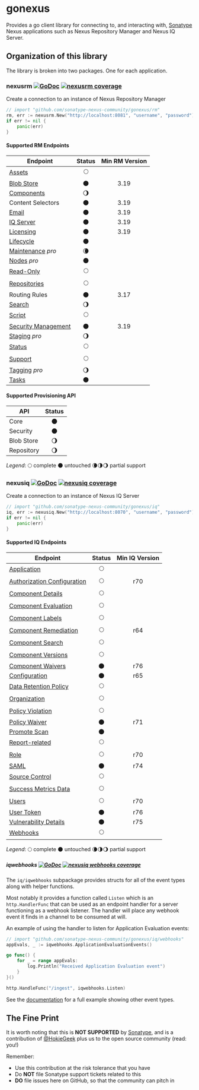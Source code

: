 # gonexus

Provides a go client library for connecting to, and interacting with, [Sonatype](//www.sonatype.com) Nexus applications such as Nexus Repository Manager and Nexus IQ Server.

## Organization of this library

The library is broken into two packages. One for each application.

### nexusrm [![GoDoc](http://godoc.org/github.com/sonatype-nexus-community/gonexus/rm?status.png)](http://godoc.org/github.com/sonatype-nexus-community/gonexus/rm) [![nexusrm coverage](https://gocover.io/_badge/github.com/sonatype-nexus-community/gonexus/rm?0 "nexusrm coverage")](http://gocover.io/github.com/sonatype-nexus-community/gonexus/rm)

Create a connection to an instance of Nexus Repository Manager

```go
// import "github.com/sonatype-nexus-community/gonexus/rm"
rm, err := nexusrm.New("http://localhost:8081", "username", "password")
if err != nil {
    panic(err)
}
```

#### Supported RM Endpoints

| Endpoint                                                                                                       |         Status         | Min RM Version |
| -------------------------------------------------------------------------------------------------------------- | :--------------------: | :------------: |
| [Assets](https://help.sonatype.com/repomanager3/rest-and-integration-api/assets-api)                           |      :full_moon:       |                |
| [Blob Store](https://help.sonatype.com/repomanager3/rest-and-integration-api/blob-store-api)                   |       :new_moon:       |      3.19      |
| [Components](https://help.sonatype.com/repomanager3/rest-and-integration-api/components-api)                   | :waning_gibbous_moon:  |                |
| Content Selectors                                                                                              |       :new_moon:       |      3.19      |
| [Email](https://help.sonatype.com/repomanager3/rest-and-integration-api/email-api)                             |       :new_moon:       |      3.19      |
| [IQ Server](https://help.sonatype.com/repomanager3/rest-and-integration-api/iq-server-api)                     |       :new_moon:       |      3.19      |
| [Licensing](https://help.sonatype.com/repomanager3/rest-and-integration-api/licensing-api)                     |       :new_moon:       |      3.19      |
| [Lifecycle](https://help.sonatype.com/repomanager3/rest-and-integration-api/lifecycle-api)                     |       :new_moon:       |                |
| [Maintenance](https://help.sonatype.com/repomanager3/rest-and-integration-api/maintenance-api) _pro_           | :waning_crescent_moon: |                |
| [Nodes](https://help.sonatype.com/repomanager3/rest-and-integration-api/nodes-api) _pro_                       |       :new_moon:       |                |
| [Read-Only](https://help.sonatype.com/repomanager3/rest-and-integration-api/read-only-api)                     |      :full_moon:       |                |
| [Repositories](https://help.sonatype.com/repomanager3/rest-and-integration-api/repositories-api)               |      :full_moon:       |                |
| Routing Rules                                                                                                  |       :new_moon:       |      3.17      |
| [Search](https://help.sonatype.com/repomanager3/rest-and-integration-api/search-api)                           | :waning_gibbous_moon:  |                |
| [Script](https://help.sonatype.com/repomanager3/rest-and-integration-api/script-api)                           |      :full_moon:       |                |
| [Security Management](https://help.sonatype.com/repomanager3/rest-and-integration-api/security-management-api) |       :new_moon:       |      3.19      |
| [Staging](https://help.sonatype.com/repomanager3/staging) _pro_                                                | :waning_gibbous_moon:  |                |
| [Status](https://help.sonatype.com/repomanager3/rest-and-integration-api/status-api)                           |      :full_moon:       |                |
| [Support](https://help.sonatype.com/repomanager3/rest-and-integration-api/support-api)                         |      :full_moon:       |                |
| [Tagging](https://help.sonatype.com/repomanager3/tagging) _pro_                                                | :waning_gibbous_moon:  |                |
| [Tasks](https://help.sonatype.com/repomanager3/rest-and-integration-api/tasks-api)                             |       :new_moon:       |                |

#### Supported Provisioning API

| API        |        Status         |
| ---------- | :-------------------: |
| Core       |      :new_moon:       |
| Security   |      :new_moon:       |
| Blob Store | :waning_gibbous_moon: |
| Repository | :waning_gibbous_moon: |

_Legend_: :full_moon: complete :new_moon: untouched :waning_crescent_moon::last_quarter_moon::waning_gibbous_moon: partial support

### nexusiq [![GoDoc](http://godoc.org/github.com/sonatype-nexus-community/gonexus/iq?status.png)](http://godoc.org/github.com/sonatype-nexus-community/gonexus/iq) [![nexusiq coverage](https://gocover.io/_badge/github.com/sonatype-nexus-community/gonexus/iq?0 "nexusiq coverage")](http://gocover.io/github.com/sonatype-nexus-community/gonexus/iq)

Create a connection to an instance of Nexus IQ Server

```go
// import "github.com/sonatype-nexus-community/gonexus/iq"
iq, err := nexusiq.New("http://localhost:8070", "username", "password")
if err != nil {
    panic(err)
}

```

#### Supported IQ Endpoints

| Endpoint                                                                                                             |   Status    | Min IQ Version |
| -------------------------------------------------------------------------------------------------------------------- | :---------: | :------------: |
| [Application](https://help.sonatype.com/iqserver/automating/rest-apis/application-rest-apis---v2)                    | :full_moon: |                |
| [Authorization Configuration](https://help.sonatype.com/iqserver/automating/rest-apis)                               | :full_moon: |      r70       |
| [Component Details](https://help.sonatype.com/iqserver/automating/rest-apis/component-details-rest-api---v2)         | :full_moon: |                |
| [Component Evaluation](https://help.sonatype.com/iqserver/automating/rest-apis/component-evaluation-rest-apis---v2)  | :full_moon: |                |
| [Component Labels](https://help.sonatype.com/iqserver/automating/rest-apis/component-labels-rest-api---v2)           | :full_moon: |                |
| [Component Remediation](https://help.sonatype.com/iqserver/automating/rest-apis/component-remediation-rest-api---v2) | :full_moon: |      r64       |
| [Component Search](https://help.sonatype.com/iqserver/automating/rest-apis/component-search-rest-apis---v2)          | :full_moon: |                |
| [Component Versions](https://help.sonatype.com/iqserver/automating/rest-apis/component-versions-rest-api---v2)       | :full_moon: |                |
| [Component Waivers](https://help.sonatype.com/iqserver/automating/rest-apis/component-waivers-rest-api---v2)         | :new_moon:  |      r76       |
| [Configuration](https://help.sonatype.com/iqserver/automating/rest-apis/configuration-rest-api---v2)                 | :new_moon:  |      r65       |
| [Data Retention Policy](https://help.sonatype.com/iqserver/automating/rest-apis/data-retention-policy-rest-api---v2) | :full_moon: |                |
| [Organization](https://help.sonatype.com/iqserver/automating/rest-apis/organization-rest-apis---v2)                  | :full_moon: |                |
| [Policy Violation](https://help.sonatype.com/iqserver/automating/rest-apis/policy-violation-rest-api---v2)           | :full_moon: |                |
| [Policy Waiver](https://help.sonatype.com/iqserver/automating/rest-apis/policy-waiver-rest-api---v2)                 | :new_moon:  |      r71       |
| [Promote Scan](https://help.sonatype.com/iqserver/automating/rest-apis/promote-scan-rest-api---v2)                   | :new_moon:  |                |
| [Report-related](https://help.sonatype.com/iqserver/automating/rest-apis/report-related-rest-apis---v2)              | :full_moon: |                |
| [Role](https://help.sonatype.com/iqserver/automating/rest-apis/role-rest-api---v2)                                   | :full_moon: |      r70       |
| [SAML](https://help.sonatype.com/iqserver/automating/rest-apis/saml-rest-api---v2)                                   | :new_moon:  |      r74       |
| [Source Control](https://help.sonatype.com/integrations/nexus-iq-for-github)                                         | :full_moon: |                |
| [Success Metrics Data](https://help.sonatype.com/iqserver/automating/rest-apis/success-metrics-data-rest-api---v2)   | :full_moon: |                |
| [Users](https://help.sonatype.com/iqserver/automating/rest-apis/user-rest-api---v2)                                  | :full_moon: |      r70       |
| [User Token](https://help.sonatype.com/iqserver/automating/rest-apis/user-token-rest-api---v2)                       | :new_moon:  |      r76       |
| [Vulnerability Details](https://help.sonatype.com/iqserver/automating/rest-apis/vulnerability-details-rest-api---v2) | :new_moon:  |      r75       |
| [Webhooks](https://help.sonatype.com/iqserver/automating/iq-server-webhooks)                                         | :full_moon: |                |

_Legend_: :full_moon: complete :new_moon: untouched :waning_crescent_moon::last_quarter_moon::waning_gibbous_moon: partial support

##### iqwebhooks [![GoDoc](http://godoc.org/github.com/sonatype-nexus-community/gonexus/iq/iqwebhooks?status.png)](http://godoc.org/github.com/sonatype-nexus-community/gonexus/iq/iqwebhooks) [![nexusiq webhooks coverage](https://gocover.io/_badge/github.com/sonatype-nexus-community/gonexus/iq/iqwebhooks/?0 "nexusiq webhooks coverage")](http://gocover.io/github.com/sonatype-nexus-community/gonexus/iq/iqwebhooks)

The `iq/iqwebhooks` subpackage provides structs for all of the event types along with helper functions.

Most notably it provides a function called `Listen` which is an `http.HandlerFunc` that can be used as an endpoint handler for a server functioning as a webhook listener.
The handler will place any webhook event it finds in a channel to be consumed at will.

An example of using the handler to listen for Application Evaluation events:

```go
// import "github.com/sonatype-nexus-community/gonexus/iq/webhooks"
appEvals, _ := iqwebhooks.ApplicationEvaluationEvents()

go func() {
    for _ = range appEvals:
        log.Println("Received Application Evaluation event")
    }
}()

http.HandleFunc("/ingest", iqwebhooks.Listen)
```

See the [documentation](https://godoc.org/github.com/sonatype-nexus-community/gonexus/iq/iqwebhooks#example-Listen) for a full example showing other event types.

## The Fine Print

It is worth noting that this is **NOT SUPPORTED** by [Sonatype](//www.sonatype.com), and is a contribution of [@HokieGeek](https://github.com/HokieGeek)
plus us to the open source community (read: you!)

Remember:

- Use this contribution at the risk tolerance that you have
- Do **NOT** file Sonatype support tickets related to this
- **DO** file issues here on GitHub, so that the community can pitch in
